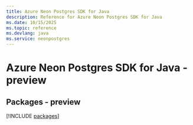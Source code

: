 ```yaml
---
title: Azure Neon Postgres SDK for Java
description: Reference for Azure Neon Postgres SDK for Java
ms.date: 10/15/2025
ms.topic: reference
ms.devlang: java
ms.service: neonpostgres
---
```

# Azure Neon Postgres SDK for Java - preview
## Packages - preview
[!INCLUDE [packages](neon-postgres-index.md)]